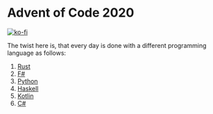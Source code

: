 # Advent of Code 2020

[![ko-fi](https://ko-fi.com/img/githubbutton_sm.svg)](https://ko-fi.com/A0A63L55V)

The twist here is, that every day is done with a different programming language as follows:

1. [Rust](https://www.rust-lang.org/)
2. [F#](https://fsharp.org/)
3. [Python](https://www.python.org/)
4. [Haskell](https://www.haskell.org/)
5. [Kotlin](https://www.kotlinlang.org/)
6. [C#](https://docs.microsoft.com/en-us/dotnet/csharp/)